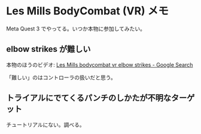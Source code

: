 # Les Mills BodyCombat (VR) メモ

Meta Quest 3 でやってる。いつか本物に参加してみたい。

## elbow strikes が難しい

本物のほうのビデオ: [Les Mills bodycombat vr elbow strikes - Google Search](https://www.google.com/search?sca_esv=e71176eaa949f85f&hl=en&sxsrf=ACQVn09ZlVnIIoJL5nmsu5ZlfezY5Ziy3A:1706859253187&q=Les+Mills+bodycombat+vr+elbow+strikes&tbm=vid&source=lnms&sa=X&ved=2ahUKEwjxzt6bkoyEAxVyQPUHHVTlB5AQ0pQJegQIDBAB&biw=1920&bih=911&dpr=1#fpstate=ive&vld=cid:10d4bbde,vid:nFPz03NGeN8,st:0)

「難しい」のはコントローラの扱いだと思う。

## トライアルにでてくるパンチのしかたが不明なターゲット

チュートリアルにない。調べる。
